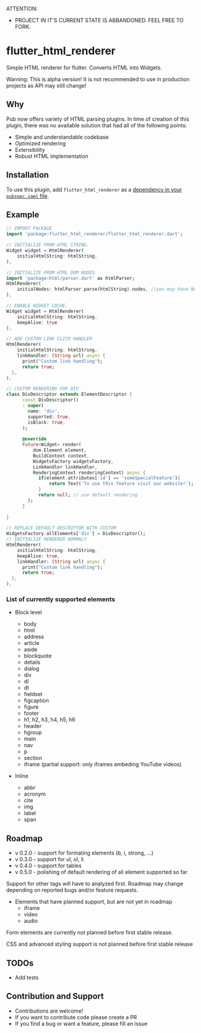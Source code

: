 ATTENTION:

* PROJECT IN IT'S CURRENT STATE IS ABBANDONED. FEEL FREE TO FORK.


# flutter_html_renderer

Simple HTML renderer for flutter. Converts HTML into Widgets.

Warning: This is alpha version! It is not recommended to use in production projects as API may still change!

## Why

Pub now offers variety of HTML parsing plugins. In time of creation of this plugin, there was no available solution that had all of the following points:

* Simple and understandable codebase
* Optimized rendering
* Extensibility
* Robust HTML implementation

## Installation
To use this plugin, add `flutter_html_renderer` as a [dependency in your `pubspec.yaml` file](https://flutter.io/platform-plugins/).

## Example

``` dart
// IMPORT PACKAGE
import 'package:flutter_html_renderer/flutter_html_renderer.dart';

// INITIALIZE FROM HTML STRING.
Widget widget = HtmlRenderer(
    initialHtmlString: htmlString,
),

// INITIALIZE FROM HTML DOM NODES.
import 'package:html/parser.dart' as htmlParser;
HtmlRenderer(
    initialNodes: htmlParser.parse(htmlString).nodes, //you may have NodeList from other custom logic
),

// ENABLE WIDGET CACHE.
Widget widget = HtmlRenderer(
    initialHtmlString: htmlString,
    keepAlive: true
),

// ADD CUSTOM LINK CLICK HANDLER
HtmlRenderer(
    initialHtmlString: htmlString,
    linkHandler: (String url) async {
      print("Custom link handling");
      return true;
  },
),

// CUSTOM RENDERING FOR DIV
class DivDescriptor extends ElementDescriptor {
      const DivDescriptor()
      : super(
        name: 'div',
        supported: true,
        isBlock: true,
      );
    
      @override
      Future<Widget> render(
          dom.Element element,
          BuildContext context,
          WidgetsFactory widgetsFactory,
          LinkHandler linkHandler,
          RenderingContext renderingContext) async {
            if(element.attributes['id'] == 'someSpecialFeature'){
                return Text('To use this feature visit our website!');
            }
            return null; // use default rendering
        );
      }
    
}

// REPLACE DEFAULT DESCRIPTOR WITH CUSTOM
WidgetsFactory.allElements['div'] = DivDescriptor(); 
// INITIALIZE RENDERER NORMALY
HtmlRenderer(
    initialHtmlString: htmlString,
    keepAlive: true,
    linkHandler: (String url) async {
      print("Custom link handling");
      return true;
  },
),
```

### List of currently supported elements

* Block level
  * body
  * html
  * address
  * article
  * aside
  * blockquote
  * details
  * dialog
  * div
  * dl
  * dt
  * fieldset
  * figcaption
  * figure
  * footer
  * h1, h2, h3, h4, h5, h6
  * header
  * hgroup
  * main
  * nav
  * p
  * section
  * iframe (partial support: only iframes embeding YouTube videos)
  
* Inline
  * abbr
  * acronym
  * cite
  * img
  * label
  * span

## Roadmap

* v 0.2.0 - support for formating elements (b, i, strong, ...)
* v 0.3.0 - support for ul, ol, li
* v 0.4.0 - support for tables
* v 0.5.0 - polishing of default rendering of all element supported so far

Support for other tags will have to analyzed first. Roadmap may change depending on reported bugs and/or feature requests.

* Elements that have planned support, but are not yet in roadmap
  * iframe
  * video
  * audio

Form elements are currently not planned before first stable release. 

CSS and advanced styling support is not planned before first stable release
## TODOs

* Add tests

## Contribution and Support

* Contributions are welcome!
* If you want to contribute code please create a PR
* If you find a bug or want a feature, please fill an issue
